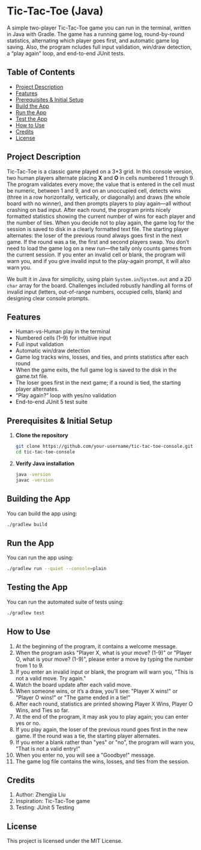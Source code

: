 # Tic-Tac-Toe (Java)

A simple two-player Tic-Tac-Toe game you can run in the terminal, written in Java with Gradle. The game has a running game log, round-by-round statistics, alternating which player goes first, and automatic game log saving. Also, the program ncludes full input validation, win/draw detection, a “play again” loop, and end-to-end JUnit tests.

## Table of Contents

- [Project Description](#project-description)  
- [Features](#features)  
- [Prerequisites & Initial Setup](#prerequisites--initial-setup)  
- [Build the App](#build-the-app)  
- [Run the App](#run-the-app)  
- [Test the App](#test-the-app)  
- [How to Use](#how-to-use)  
- [Credits](#credits)  
- [License](#license)  

## Project Description

Tic-Tac-Toe is a classic game played on a 3*3 grid. In this console version, two human players alternate placing **X** and **O** in cells numbered 1 through 9. The program validates every move; the value that is entered in the cell must be numeric, between 1 and 9, and on an unoccupied cell, detects wins (three in a row horizontally, vertically, or diagonally) and draws (the whole board with no winner), and then prompts players to play again—all without crashing on bad input. After each round, the program prints nicely formatted statistics showing the current number of wins for each player and the number of ties. When you decide not to play again, the game log for the session is saved to disk in a clearly formatted text file. The starting player alternates: the loser of the previous round always goes first in the next game. If the round was a tie, the first and second players swap. You don’t need to load the game log on a new run—the tally only counts games from the current session. If you enter an invalid cell or blank, the program will warn you, and if you give invalid input to the play-again prompt, it will also warn you.

We built it in Java for simplicity, using plain `System.in`/`System.out` and a 2D `char` array for the board. Challenges included robustly handling all forms of invalid input (letters, out-of-range numbers, occupied cells, blank) and designing clear console prompts.

## Features

- Human-vs-Human play in the terminal  
- Numbered cells (1–9) for intuitive input  
- Full input validation  
- Automatic win/draw detection
- Game log tracks wins, losses, and ties, and prints statistics after each round
- When the game exits, the full game log is saved to the disk in the game.txt file.
- The loser goes first in the next game; if a round is tied, the starting player alternates. 
- “Play again?” loop with yes/no validation  
- End-to-end JUnit 5 test suite  

## Prerequisites & Initial Setup

1. **Clone the repository**  
   ```bash
   git clone https://github.com/your-username/tic-tac-toe-console.git
   cd tic-tac-toe-console
   ```

2. **Verify Java installation**
   ```bash
   java -version
   javac -version
   ```
   
## Building the App

You can build the app using:
```bash
./gradlew build
```

## Run the App

You can run the app using: 
```bash
./gradlew run --quiet --console=plain
```

## Testing the App

You can run the automated suite of tests using:
```bash
./gradlew test
```

## How to Use

1. At the beginning of the program, it contains a welcome message. 
2. When the program asks "Player X, what is your move? (1-9)" or "Player O, what is your move? (1-9)", please enter a move by typing the number from 1 to 9.
3. If you enter an invalid input or blank, the program will warn you, "This is not a valid move. Try again."
4. Watch the board update after each valid move.
5. When someone wins, or it’s a draw, you’ll see: "Player X wins!" or "Player O wins!" or "The game ended in a tie!"
6. After each round, statistics are printed showing Player X Wins, Player O Wins, and Ties so far. 
7. At the end of the program, it may ask you to play again; you can enter yes or no.
8. If you play again, the loser of the previous round goes first in the new game. If the round was a tie, the starting player alternates. 
9. If you enter a blank rather than "yes" or "no", the program will warn you, "That is not a valid entry!"
10. When you enter no, you will see a "Goodbye!" message.
11. The game log file contains the wins, losses, and ties from the session. 

## Credits

1. Author: Zhengjia Liu
2. Inspiration: Tic-Tac-Toe game
3. Testing: JUnit 5 Testing

## License

This project is licensed under the MIT License.
